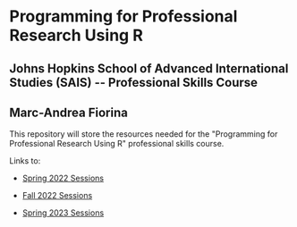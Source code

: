 # Programming for Professional Research Using R

## Johns Hopkins School of Advanced International Studies (SAIS) -- Professional Skills Course

## Marc-Andrea Fiorina

This repository will store the resources needed for the "Programming for Professional Research Using R" professional skills course.

Links to:

- [Spring 2022 Sessions](https://mfiorina.github.io/sais_r_course/spring_2022/)

- [Fall 2022 Sessions](https://mfiorina.github.io/sais_r_course/fall_2022/)

- [Spring 2023 Sessions](https://mfiorina.github.io/sais_r_course/spring_2023/)


